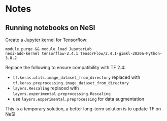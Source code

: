 # Notes

## Running notebooks on NeSI

Create a Jupyter kernel for Tensorflow:
```
module purge && module load JupyterLab
nesi-add-kernel tensorflow-2.4.1 TensorFlow/2.4.1-gimkl-2020a-Python-3.8.2
```

Replace the following to ensure compatibility with TF 2.4:

- `tf.keras.utils.image_dataset_from_directory` replaced with `tf.keras.preprocessing.image_dataset_from_directory`
- `layers.Rescaling` replaced with `layers.experimental.preprocessing.Rescaling`
- use `layers.experimental.preprocessing` for data augmentation

This is a temporary solution, a better long-term solution is to update TF on NeSI.